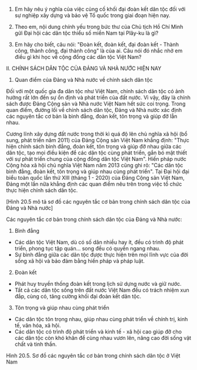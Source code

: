 1. Em hãy nêu ý nghĩa của việc củng cố khối đại đoàn kết dân tộc đối với sự nghiệp xây dựng và bảo vệ Tổ quốc trong giai đoạn hiện nay.

2. Theo em, nội dung chính yếu trong bức thư của Chủ tịch Hồ Chí Minh gửi Đại hội các dân tộc thiểu số miền Nam tại Plây-ku là gì?

3. Em hãy cho biết, câu nói: "Đoàn kết, đoàn kết, đại đoàn kết - Thành công, thành công, đại thành công" là của ai. Câu nói đó nhắc nhở em điều gì khi học về cộng đồng các dân tộc Việt Nam?

II. CHÍNH SÁCH DÂN TỘC CỦA ĐẢNG VÀ NHÀ NƯỚC HIỆN NAY

1. Quan điểm của Đảng và Nhà nước về chính sách dân tộc

Đối với một quốc gia đa dân tộc như Việt Nam, chính sách dân tộc có ảnh hưởng rất lớn đến sự ổn định và phát triển của đất nước. Vì vậy, đây là chính sách được Đảng Cộng sản và Nhà nước Việt Nam hết sức coi trọng. Trong quan điểm, đường lối về chính sách dân tộc, Đảng và Nhà nước xác định các nguyên tắc cơ bản là bình đẳng, đoàn kết, tôn trọng và giúp đỡ lẫn nhau.

Cương lĩnh xây dựng đất nước trong thời kì quá độ lên chủ nghĩa xã hội (bổ sung, phát triển năm 2011) của Đảng Cộng sản Việt Nam khẳng định: "Thực hiện chính sách bình đẳng, đoàn kết, tôn trọng và giúp đỡ nhau giữa các dân tộc, tạo mọi điều kiện để các dân tộc cùng phát triển, gắn bó mật thiết với sự phát triển chung của cộng đồng dân tộc Việt Nam". Hiến pháp nước Cộng hòa xã hội chủ nghĩa Việt Nam năm 2013 cũng ghi rõ: "Các dân tộc bình đẳng, đoàn kết, tôn trọng và giúp nhau cùng phát triển". Tại Đại hội đại biểu toàn quốc lần thứ XIII (tháng 1 - 2020) của Đảng Cộng sản Việt Nam, Đảng một lần nữa khẳng định các quan điểm nêu trên trong việc tổ chức thực hiện chính sách dân tộc.

[Hình 20.5 mô tả sơ đồ các nguyên tắc cơ bản trong chính sách dân tộc của Đảng và Nhà nước]

Các nguyên tắc cơ bản trong chính sách dân tộc của Đảng và Nhà nước:

1. Bình đẳng
- Các dân tộc Việt Nam, dù có số dân nhiều hay ít, đều có trình độ phát triển, phong tục tập quán... song đều có quyền ngang nhau.
- Sự bình đẳng giữa các dân tộc được thực hiện trên mọi lĩnh vực của đời sống xã hội và bảo đảm bằng hiến pháp và pháp luật.

2. Đoàn kết
- Phát huy truyền thống đoàn kết trong lịch sử dựng nước và giữ nước.
- Tất cả các dân tộc sống trên đất nước Việt Nam đều có trách nhiệm xun đắp, cùng có, tăng cường khối đại đoàn kết dân tộc.

3. Tôn trọng và giúp nhau cùng phát triển
- Các dân tộc tôn trọng nhau, giúp nhau cùng phát triển về chính trị, kinh tế, văn hóa, xã hội.
- Các dân tộc có trình độ phát triển và kinh tế - xã hội cao giúp đỡ cho các dân tộc còn khó khăn để cùng nhau vươn lên, nâng cao đời sống vật chất và tinh thần.

Hình 20.5. Sơ đồ các nguyên tắc cơ bản trong chính sách dân tộc ở Việt Nam